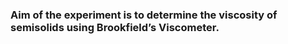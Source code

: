 ### Aim of the experiment is to determine the viscosity of semisolids using Brookfield’s Viscometer.
